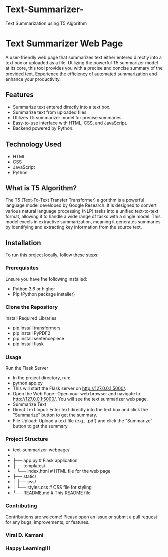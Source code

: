 # Text-Summarizer-
Text Summarization using T5 Algorithm 

# Text Summarizer Web Page

A user-friendly web page that summarizes text either entered directly into a text box or uploaded as a file. Utilizing the powerful T5 summarizer model at its core, this tool provides you with a precise and concise summary of the provided text. Experience the efficiency of automated summarization and enhance your productivity.

## Features

- Summarize text entered directly into a text box.
- Summarize text from uploaded files.
- Utilizes T5 summarizer model for precise summaries.
- Easy-to-use interface with HTML, CSS, and JavaScript.
- Backend powered by Python.

## Technology Used

- HTML
- CSS
- JavaScript
- Python

## What is T5 Algorithm?

The T5 (Text-To-Text Transfer Transformer) algorithm is a powerful language model developed by Google Research. It is designed to convert various natural language processing (NLP) tasks into a unified text-to-text format, allowing it to handle a wide range of tasks with a single model. This model excels in extractive summarization, meaning it generates summaries by identifying and extracting key information from the source text.

## Installation

To run this project locally, follow these steps:

### Prerequisites

Ensure you have the following installed:

- Python 3.6 or higher
- Pip (Python package installer)

### Clone the Repository

Install Required Libraries
- pip install transformers
- pip install PyPDF2
- pip install sentencepiece
- pip install flask

### Usage
Run the Flask Server

- In the project directory, run:
- python app.py
- This will start the Flask server on http://127.0.0.1:5000/.
- Open the Web Page- Open your web browser and navigate to http://127.0.0.1:5000/. You will see the text summarizer web page.
- Summarize Text
- Direct Text Input: Enter text directly into the text box and click the "Summarize" button to get the summary.
- File Upload: Upload a text file (e.g., .pdf) and click the "Summarize" button to get the summary.

### Project Structure

- text-summarizer-webpage/
- │
- ├── app.py                  # Flask application
- ├── templates/
- │   └── index.html          # HTML file for the web page
- ├── static/
- │   ├── css/
- │        └── styles.css      # CSS file for styling
- └── README.md               # This README file


### Contributing
Contributions are welcome! Please open an issue or submit a pull request for any bugs, improvements, or features.

### Viral D. Kamani 
### Happy Learning!!!